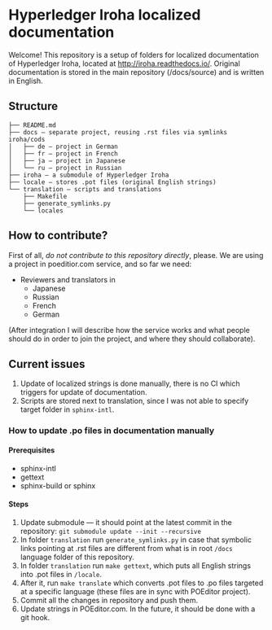 # Hyperledger Iroha localized documentation

Welcome! This repository is a setup of folders for localized documentation of Hyperledger Iroha, located at http://iroha.readthedocs.io/. Original documentation is stored in the main repository (/docs/source) and is written in English. 

## Structure
```
├── README.md
├── docs — separate project, reusing .rst files via symlinks iroha/cods
│   ├── de — project in German 
│   ├── fr — project in French
│   ├── ja — project in Japanese
│   └── ru — project in Russian
├── iroha — a submodule of Hyperledger Iroha
├── locale — stores .pot files (original English strings)
└── translation — scripts and translations
    ├── Makefile
    ├── generate_symlinks.py
    └── locales
```    

## How to contribute?

First of all, *do not contribute to this repository directly*, please. We are using a project in poeditior.com service, and so far we need:

- Reviewers and translators in
    * Japanese
    * Russian
    * French
    * German
    
(After integration I will describe how the service works and what people should do in order to join the project, and where they should collaborate).            

## Current issues

1. Update of localized strings is done manually, there is no CI which triggers for update of documentation.
2. Scripts are stored next to translation, since I was not able to specify target folder in `sphinx-intl`. 

### How to update .po files in documentation manually 

#### Prerequisites

- sphinx-intl
- gettext
- sphinx-build or sphinx

#### Steps

1. Update submodule — it should point at the latest commit in the repository: `git submodule update --init --recursive` 
2. In folder `translation` run `generate_symlinks.py` in case that symbolic links pointing at .rst files are different from what is in root `/docs` language folder of this repository.
3. In folder `translation` run `make gettext`, which puts all English strings into .pot files in `/locale`.
4. After it, run `make translate` which converts .pot files to .po files targeted at a specific language (these files are in sync with POEditor project).
5. Commit all the changes in repository and push them.
6. Update strings in POEditor.com. In the future, it should be done with a git hook.